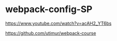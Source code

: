 # webpack-config-SP

https://www.youtube.com/watch?v=acAH2_YT6bs

https://github.com/utimur/webpack-course
